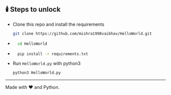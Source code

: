 ## 🕯️ Steps to unlock

* Clone this repo and install the requirements
    ```bash
    git clone https://github.com/mishra1998vaibhav/HelloWorld.git
    ```
* ```bash
    cd HelloWorld
    ```
* ```bash
    pip install -r requirements.txt
    ```

* Run ``HelloWorld.py`` with python3
    ```bash
    python3 HelloWorld.py
    ```

-----

Made with :heart: and Python.
